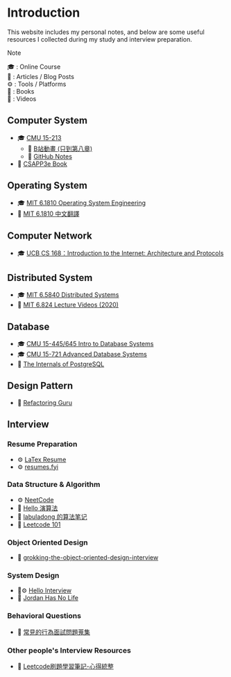 # Introduction

This website includes my personal notes, and below are some useful resources I collected during my study and interview preparation.

> [!NOTE]
> 🎓 : Online Course  
> 📝 : Articles / Blog Posts  
> ⚙️ : Tools / Platforms  
> 📖 : Books  
> 🎥 : Videos  

## Computer System

- 🎓 [CMU 15-213](https://www.cs.cmu.edu/~213/)
  - 🎥 [B站動畫 (只到第八章)](https://www.bilibili.com/video/BV1cD4y1D7uR/?vd_source=0b8d45cc2260b9a7a9d948d819ac16f3)
  - 📝 [GitHub Notes](https://github.com/zhuozhiyongde/Introduction-to-Computer-System-2023Fall-PKU/tree/main?tab=readme-ov-file)
- 📖 [CSAPP3e Book](https://csapp.cs.cmu.edu/)

## Operating System

- 🎓 [MIT 6.1810 Operating System Engineering](https://pdos.csail.mit.edu/6.828/2025/index.html)
- 📝 [MIT 6.1810 中文翻譯](https://mit-public-courses-cn-translatio.gitbook.io/mit6-s081)

## Computer Network

- 🎓 [UCB CS 168：Introduction to the Internet: Architecture and Protocols](https://su25.cs168.io/)

## Distributed System

- 🎓 [MIT 6.5840 Distributed Systems](https://pdos.csail.mit.edu/6.824)
- 🎥 [MIT 6.824 Lecture Videos (2020)](https://www.youtube.com/watch?v=cQP8WApzIQQ&list=PLrw6a1wE39_tb2fErI4-WkMbsvGQk9_UB)

## Database

- 🎓 [CMU 15-445/645 Intro to Database Systems](https://15445.courses.cs.cmu.edu/)
- 🎓 [CMU 15-721 Advanced Database Systems](https://15721.courses.cs.cmu.edu/)
- 📝 [The Internals of PostgreSQL](https://www.interdb.jp/pg/index.html)

## Design Pattern

- 📝 [Refactoring Guru](https://refactoring.guru/design-patterns)

## Interview

### Resume Preparation

- ⚙️ [LaTex Resume](https://www.overleaf.com/latex/templates/software-engineer-resume/gqxmqsvsbdjf)
- ⚙️ [resumes.fyi](https://resumes.fyi/explore)

### Data Structure & Algorithm

- ⚙️ [NeetCode](https://neetcode.io/)
- 📝 [Hello 演算法](https://www.hello-algo.com/zh-hant/chapter_hello_algo/)
- 📝 [labuladong 的算法笔记](https://labuladong.online/algo/)
- 📝 [Leetcode 101](https://noworneverev.github.io/leetcode_101/)

### Object Oriented Design

- 📝 [grokking-the-object-oriented-design-interview](https://github.com/tssovi/grokking-the-object-oriented-design-interview/tree/master)

### System Design

- 📝⚙️ [Hello Interview](https://www.hellointerview.com/)
- 🎥 [Jordan Has No Life](https://www.youtube.com/@jordanhasnolife5163)

### Behavioral Questions

- 📝 [常見的行為面試問題蒐集](https://hackmd.io/@6PPVul2mS7OX2GuGXlUCDA/behavior_questions)

### Other people's Interview Resources

- 📝 [Leetcode刷題學習筆記-心得統整](https://hackmd.io/@meyr543/r1skFcvgY)

